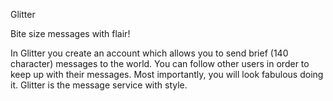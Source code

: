 Glitter 

Bite size messages with flair!

In Glitter you create an account which allows you to send brief (140 character) messages to the world. You can follow other users in order to keep up with their messages. Most importantly, you will look fabulous doing it. Glitter is the message service with style.



